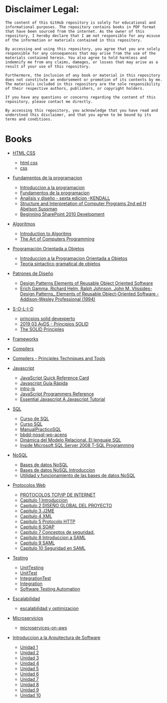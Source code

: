 # Disclaimer Legal:

```
The content of this GitHub repository is solely for educational and informational purposes. The repository contains books in PDF format that have been sourced from the internet. As the owner of this repository, I hereby declare that I am not responsible for any misuse of the information or materials contained in this repository.

By accessing and using this repository, you agree that you are solely responsible for any consequences that may arise from the use of the materials contained herein. You also agree to hold harmless and indemnify me from any claims, damages, or losses that may arise as a result of your use of this repository.

Furthermore, the inclusion of any book or material in this repository does not constitute an endorsement or promotion of its contents by me. The materials included in this repository are the sole responsibility of their respective authors, publishers, or copyright holders.

If you have any questions or concerns regarding the content of this repository, please contact me directly.

By accessing this repository, you acknowledge that you have read and understood this disclaimer, and that you agree to be bound by its terms and conditions.
```

# Books

- [HTML CSS](https://github.com/yamilt351/nerdoteca/tree/main/html%20y%20css) 
  - [html css](https://github.com/yamilt351/nerdoteca/blob/main/html%20y%20css/html-y-css.pdf) 
  - [css](https://github.com/yamilt351/nerdoteca/blob/main/html%20y%20css/wsu-css-cheat-sheet-gdocs.pdf)
- [Fundamentos de la programacion](https://github.com/yamilt351/nerdoteca/tree/main/fundamentos%20de%20la%20programacion)

  - [Introduccion a la programacion](https://github.com/yamilt351/nerdoteca/blob/main/fundamentos%20de%20la%20programacion/IntroduccionALaProgramacion.pdf)
  - [Fundamentos de la programacion](https://github.com/yamilt351/nerdoteca/blob/main/fundamentos%20de%20la%20programacion/Fundamentos%20de%20programacion.pdf)
  - [Analisis y diseño - sexta edicion -KENDALL](https://github.com/yamilt351/nerdoteca/blob/main/fundamentos%20de%20la%20programacion/Analisis%20y%20dise%C3%B1o%20-%20sexta%20edicion%20-KENDALL.pdf)
  - [Structure and Interpretation of Computer Programs 2nd ed H Abelson Sussman](https://github.com/yamilt351/nerdoteca/blob/main/fundamentos%20de%20la%20programacion/Structure_and_Interpretation_of_Computer_Programs_2nd_ed._-_H._Abelson%2C_G._Sussman_MIT%2C1996_WW.pdf)
  - [Beginning SharePoint 2010 Development](https://github.com/yamilt351/nerdoteca/blob/main/fundamentos%20de%20la%20programacion/Beginning.SharePoint.2010.Development.pdf)

- [Algoritmos](https://github.com/yamilt351/nerdoteca/tree/main/algoritmos) 
  - [Introduction to Algoritms](https://github.com/yamilt351/nerdoteca/blob/main/algoritmos/Cormen%20-%20Introduction%20to%20Algorithms%20-%202nd%20ed.pdf) 
  - [The Art of Computers Programming](https://github.com/yamilt351/nerdoteca/blob/main/algoritmos/The%20Art%20of%20Computer%20Programming%20-%20Vol%201.pdf)

- [Programación Orientada a Objetos](https://github.com/yamilt351/nerdoteca/tree/main/POO) 
  - [Introduccion a la Programacion Orientada a Objetos](https://github.com/yamilt351/nerdoteca/blob/main/POO/Introduccion%20a%20la%20Programacion%20Orientada%20a%20Objetos.pdf)
  - [Teoria sintactico gramatical  de objetos](https://raw.githubusercontent.com/yamilt351/nerdoteca/main/POO/Teoria%20sintacticogramatical%20de%20objetos%20-%20Bahit.pdf)

- [Patrones de Diseño](https://github.com/yamilt351/nerdoteca/tree/main/patrones%20de%20dise%C3%B1o)
  - [Design Patterns Elements of Reusable Object Oriented Software](https://raw.githubusercontent.com/yamilt351/nerdoteca/main/patrones%20de%20dise%C3%B1o/Design_Patterns_-_Elements_of_Reusable_Object-Oriented_Software.pdf) 
  - [Erich Gamma, Richard Helm, Ralph Johnson, John M. Vlissides-Design Patterns\_ Elements of Reusable Object-Oriented Software -Addison-Wesley Professional (1994)](https://github.com/yamilt351/nerdoteca/blob/main/patrones%20de%20dise%C3%B1o/Erich%20Gamma%2C%20Richard%20Helm%2C%20Ralph%20Johnson%2C%20John%20M.%20Vlissides-Design%20Patterns_%20Elements%20of%20Reusable%20Object-Oriented%20Software%20-Addison-Wesley%20Professional%20(1994).pdf)

- [S-O-L-I-D](https://github.com/yamilt351/nerdoteca/tree/main/SOLID)
  - [princpios solid devexperto](https://github.com/yamilt351/nerdoteca/blob/main/SOLID/principios-solid-devexperto.pdf) 
  - [2019 03 AyDS - Principios SOLID](https://github.com/yamilt351/nerdoteca/blob/main/SOLID/2019%2003%20AyDS%20-%20Principios%20SOLID.pdf)
  - [The SOLID Principles](https://github.com/yamilt351/nerdoteca/blob/main/SOLID/The_SOLID_Principles.pdf)

- [Frameworks](#Frameworks)

- [Compilers](#Compilers) 
- [Compilers - Principles Techniques and Tools](#Compilers-Principles-Techniques-and-Tools)

- [Javascript](https://github.com/yamilt351/nerdoteca/tree/main/js) 
  - [JavaScript Quick Reference Card](https://github.com/yamilt351/nerdoteca/blob/main/js/2009%20-%20JavaScript%20Quick%20Reference%20Card%20v1.03.pdf)
  - [Javascript Guía Rápida](https://github.com/yamilt351/nerdoteca/blob/main/js/Javascript%20Gu%C3%ADa%20R%C3%A1pida.pdf) 
  - [intro-js](https://github.com/yamilt351/nerdoteca/blob/main/js/intro-js.pdf)
  - [JavaScript Programmers Reference](https://github.com/yamilt351/nerdoteca/blob/main/js/JavaScript%20Programmers%20Reference%20Wrox.pdf)
  - [Essential Javascript A Javascript Tutorial](#Essential-Javascript-A-Javascript-Tutorial)

- [SQL](https://github.com/yamilt351/nerdoteca/tree/main/sql) 
  - [Curso de SQL](https://github.com/yamilt351/nerdoteca/blob/main/sql/Curso%20de%20SQL.pdf) 
  - [Curso SQL](https://github.com/yamilt351/nerdoteca/blob/main/sql/Curso_SQL.pdf) 
  - [ManualPracticoSQL](https://github.com/yamilt351/nerdoteca/blob/main/sql/ManualPracticoSQL.pdf)
  - [bbdd-nosql-wp-acens](https://github.com/yamilt351/nerdoteca/blob/main/sql/bbdd-nosql-wp-acens.pdf)
  - [Dinámica del Modelo Relacional. El lenguaje SQL](https://github.com/yamilt351/nerdoteca/blob/main/sql/Din%C3%A1mica%20del%20Modelo%20Relacional.%0AEl%20lenguaje%20SQL.pdf)
  - [Inside Microsoft SQL Server 2008 T-SQL Programming](https://github.com/yamilt351/nerdoteca/blob/main/sql/Inside%20Microsoft%20SQL%20Server%202008%20T-SQL%20Programming.pdf)

- [NoSQL](https://github.com/yamilt351/nerdoteca/tree/main/nosql) 
  - [Bases de datos NoSQL](https://github.com/yamilt351/nerdoteca/blob/main/nosql/Bases%20de%20datos%20NoSQL-%20Caracteristicas.pdf)
  - [Bases de datos NoSQL Introduccion](https://github.com/yamilt351/nerdoteca/blob/main/nosql/Bases%20de%20datos%20NoSQL-%20Introduccion.pdf) 
  - [Utilidad y funcionamiento de las bases de datos NoSQL](https://github.com/yamilt351/nerdoteca/blob/main/nosql/Utilidad%20y%20funcionamiento%20de%20las%20bases%20de%20datos%20NoSQL.pdf)

- [Protocolos Web](https://github.com/yamilt351/nerdoteca/tree/main/protocolos%20web) 
  - [PROTOCOLOS TCP/IP DE INTERNET](https://github.com/yamilt351/nerdoteca/blob/main/protocolos%20web/sep_art51.pdf)
  - [Capitulo 1 Introduccion](https://github.com/yamilt351/nerdoteca/blob/main/protocolos%20web/01%20Capitulo%201%20Introduccion.pdf)
  - [Capitulo 2 DISEÑO GLOBAL DEL PROYECTO](https://github.com/yamilt351/nerdoteca/blob/main/protocolos%20web/02%20Capitulo%202%20Dise%C3%83%C2%B1o%20Global%20del%20Proyecto.pdf%20.pdf)
  - [Capitulo 3 J2ME](https://github.com/yamilt351/nerdoteca/blob/main/protocolos%20web/03%20Capitulo%203%20J2ME.pdf) 
  - [Capitulo 4 XML](https://github.com/yamilt351/nerdoteca/blob/main/protocolos%20web/04%20Capitulo%204%20XML.pdf)
  - [Capitulo 5 Protocolo HTTP](https://github.com/yamilt351/nerdoteca/blob/main/protocolos%20web/05%20Capitulo%205%20Protocolo%20HTTP.pdf) 
  - [Capitulo 6 SOAP](https://github.com/yamilt351/nerdoteca/blob/main/protocolos%20web/06%20Capitulo%206%20SOAP.pdf)
  - [Capitulo 7 Conceptos de seguridad.](https://github.com/yamilt351/nerdoteca/blob/main/protocolos%20web/07%20Capitulo%207%20Conceptos%20de%20seguridad.pdf) 
  - [Capitulo 8 Introduccion a SAML](https://github.com/yamilt351/nerdoteca/blob/main/protocolos%20web/08%20Capitulo%208%20Introduccion%20a%20SAML.pdf)
  - [Capitulo 9 SAML](https://github.com/yamilt351/nerdoteca/blob/main/protocolos%20web/09%20Capitulo%209%20SAML.pdf) 
  - [Capitulo 10 Seguridad en SAML](https://github.com/yamilt351/nerdoteca/blob/main/protocolos%20web/10%20Capitulo%2010%20Seguridad%20en%20SAML.pdf)

- [Testing](https://github.com/yamilt351/nerdoteca/tree/main/test)

  - [UnitTesting](#UnitTesting)
  - [UnitTest](#UnitTest)
  - [IntegrationTest](#IntegrationTest)
  - [Integration](#Integration)
  - [Software Testing Automation](#Software-Testing-Automation)

- [Escalabilidad](#Escalabilidad)
  - [escalabilidad y optimizacion](#escalabilidad-y-optimizacion)

- [Microservicios](#Microservicios)
  - [microservices-on-aws](#microservices-on-aws)

- [Introduccion a la Arquitectura de Software](#Introduccion-a-la-Arquitectura-de-Software) 
  - [Unidad 1](#Unidad-1) 
  - [Unidad 2](#Unidad-2) 
  - [Unidad 3](#Unidad-3) 
  - [Unidad 4](#Unidad-4) 
  - [Unidad 5](#Unidad-5) 
  - [Unidad 6](#Unidad-6) 
  - [Unidad 7](#Unidad-7)
  - [Unidad 8](#Unidad-8) 
  - [Unidad 9](#Unidad-9)
  - [Unidad 10](#Unidad-10)
